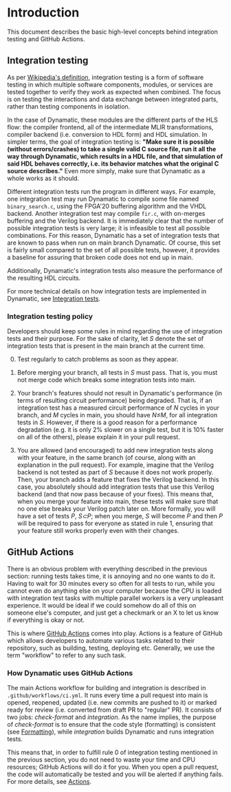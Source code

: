 # Introduction

This document describes the basic high-level concepts behind integration testing and GitHub Actions.

## Integration testing

As per [Wikipedia's definition](https://en.wikipedia.org/wiki/Integration_testing), integration testing is a form of software testing in which multiple software components, modules, or services are tested together to verify they work as expected when combined. The focus is on testing the interactions and data exchange between integrated parts, rather than testing components in isolation. 

In the case of Dynamatic, these modules are the different parts of the HLS flow: the compiler frontend, all of the intermediate MLIR transformations, compiler backend (i.e. conversion to HDL form) and HDL simulation. In simpler terms, the goal of integration testing is: **"Make sure it is possible (without errors/crashes) to take a single valid C source file, run it all the way through Dynamatic, which results in a HDL file, and that simulation of said HDL behaves correctly, i.e. its behavior matches what the original C source describes."** Even more simply, make sure that Dynamatic as a whole works as it should.

Different integration tests run the program in different ways. For example, one integration test may run Dynamatic to compile some file named `binary_search.c`, using the FPGA'20 buffering algorithm and the VHDL backend. Another integration test may compile `fir.c`, with on-merges buffering and the Verilog backend. It is immediately clear that the number of possible integration tests is very large; it is infeasible to test all possible combinations. For this reason, Dynamatic has a set of integration tests that are known to pass when run on main branch Dynamatic. Of course, this set is fairly small compared to the set of all possible tests, however, it provides a baseline for assuring that broken code does not end up in main.

Additionally, Dynamatic's integration tests also measure the performance of the resulting HDL circuits.

For more technical details on how integration tests are implemented in Dynamatic, see [Integration tests](IntegrationTests.md).

### Integration testing policy

Developers should keep some rules in mind regarding the use of integration tests and their purpose. For the sake of clarity, let *S* denote the set of integration tests that is present in the main branch at the current time.

0. Test regularly to catch problems as soon as they appear.

1. Before merging your branch, all tests in *S* must pass. That is, you must not merge code which breaks some integration tests into main.

2. Your branch's features should not result in Dynamatic's performance (in terms of resulting circuit performance) being degraded. That is, if an integration test has a measured circuit performance of *N* cycles in your branch, and *M* cycles in main, you should have *N≤M*, for all integration tests in *S*. However, if there is a good reason for a performance degradation (e.g. it is only 2% slower on a single test, but it is 10% faster on all of the others), please explain it in your pull request.

3. You are allowed (and encouraged) to add new integration tests along with your feature, in the same branch (of course, along with an explanation in the pull request). For example, imagine that the Verilog backend is not tested as part of *S* because it does not work properly. Then, your branch adds a feature that fixes the Verilog backend. In this case, you absolutely should add integration tests that use this Verilog backend (and that now pass because of your fixes). This means that, when you merge your feature into main, these tests will make sure that no one else breaks your Verilog patch later on. More formally, you will have a set of tests *P*, *S⊂P*; when you merge, *S* will become *P* and then *P* will be required to pass for everyone as stated in rule 1, ensuring that your feature still works properly even with their changes.

## GitHub Actions

There is an obvious problem with everything described in the previous section: running tests takes time, it is annoying and no one wants to do it. Having to wait for 30 minutes every so often for all tests to run, while you cannot even do anything else on your computer because the CPU is loaded with integration test tasks with multiple parallel workers is a very unpleasant experience. It would be ideal if we could somehow do all of this on someone else's computer, and just get a checkmark or an X to let us know if everything is okay or not.

This is where [GitHub Actions](https://docs.github.com/en/actions) comes into play. Actions is a feature of GitHub which allows developers to automate various tasks related to their repository, such as building, testing, deploying etc. Generally, we use the term "workflow" to refer to any such task. 

### How Dynamatic uses GitHub Actions

The main Actions workflow for building and integration is described in `.github/workflows/ci.yml`. It runs every time a pull request into main is opened, reopened, updated (i.e. new commits are pushed to it) or marked ready for review (i.e. converted from draft PR to "regular" PR). It consists of two jobs: *check-format* and *integration*. As the name implies, the purpose of *check-format* is to ensure that the code style (formatting) is consistent (see [Formatting](Formatting.md)), while *integration* builds Dynamatic and runs integration tests.

This means that, in order to fulfill rule 0 of integration testing mentioned in the previous section, you do not need to waste your time and CPU resources; GitHub Actions will do it for you. When you open a pull request, the code will automatically be tested and you will be alerted if anything fails. For more details, see [Actions](Actions.md).